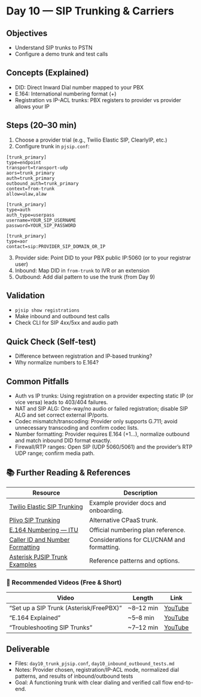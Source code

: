 # Day 10 — SIP Trunking & Carriers

## Objectives
- Understand SIP trunks to PSTN
- Configure a demo trunk and test calls

## Concepts (Explained)
- DID: Direct Inward Dial number mapped to your PBX
- E.164: International numbering format (+<country><number>)
- Registration vs IP-ACL trunks: PBX registers to provider vs provider allows your IP

## Steps (20–30 min)
1) Choose a provider trial (e.g., Twilio Elastic SIP, ClearlyIP, etc.)
2) Configure trunk in `pjsip.conf`:
```
[trunk_primary]
type=endpoint
transport=transport-udp
aors=trunk_primary
auth=trunk_primary
outbound_auth=trunk_primary
context=from-trunk
allow=ulaw,alaw

[trunk_primary]
type=auth
auth_type=userpass
username=YOUR_SIP_USERNAME
password=YOUR_SIP_PASSWORD

[trunk_primary]
type=aor
contact=sip:PROVIDER_SIP_DOMAIN_OR_IP
```
3) Provider side: Point DID to your PBX public IP:5060 (or to your registrar user)
4) Inbound: Map DID in `from-trunk` to IVR or an extension
5) Outbound: Add dial pattern to use the trunk (from Day 9)

## Validation
- `pjsip show registrations`
- Make inbound and outbound test calls
- Check CLI for SIP 4xx/5xx and audio path

## Quick Check (Self-test)
- Difference between registration and IP-based trunking?
- Why normalize numbers to E.164?

## Common Pitfalls
- Auth vs IP trunks: Using registration on a provider expecting static IP (or vice versa) leads to 403/404 failures.
- NAT and SIP ALG: One-way/no audio or failed registration; disable SIP ALG and set correct external IP/ports.
- Codec mismatch/transcoding: Provider only supports G.711; avoid unnecessary transcoding and confirm codec lists.
- Number formatting: Provider requires E.164 (+1...), normalize outbound and match inbound DID format exactly.
- Firewall/RTP ranges: Open SIP (UDP 5060/5061) and the provider’s RTP UDP range; confirm media path.

## 📚 Further Reading & References

| Resource | Description |
|---|---|
| [Twilio Elastic SIP Trunking](https://www.twilio.com/voice/sip-trunking) | Example provider docs and onboarding. |
| [Plivo SIP Trunking](https://www.plivo.com/sip-trunking/) | Alternative CPaaS trunk. |
| [E.164 Numbering — ITU](https://www.itu.int/rec/T-REC-E.164/en) | Official numbering plan reference. |
| [Caller ID and Number Formatting](https://www.voip-info.org/callerid/) | Considerations for CLI/CNAM and formatting. |
| [Asterisk PJSIP Trunk Examples](https://wiki.asterisk.org/wiki/display/AST/PJSIP+Trunk+Configuration) | Reference patterns and options. |

### 🎥 Recommended Videos (Free & Short)

| Video | Length | Link |
|---|---|---|
| “Set up a SIP Trunk (Asterisk/FreePBX)” | ~8–12 min | [YouTube](https://www.youtube.com/results?search_query=setup+SIP+trunk+Asterisk) |
| “E.164 Explained” | ~5–8 min | [YouTube](https://www.youtube.com/results?search_query=E.164+explained) |
| “Troubleshooting SIP Trunks” | ~7–12 min | [YouTube](https://www.youtube.com/results?search_query=troubleshooting+SIP+trunk) |

## Deliverable
- Files: `day10_trunk_pjsip.conf`, `day10_inbound_outbound_tests.md`
- Notes: Provider chosen, registration/IP-ACL mode, normalized dial patterns, and results of inbound/outbound tests
- Goal: A functioning trunk with clear dialing and verified call flow end-to-end.
